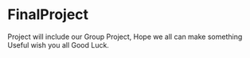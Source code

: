 FinalProject
============

Project will include our Group Project, Hope we all can make something Useful wish you all Good Luck.